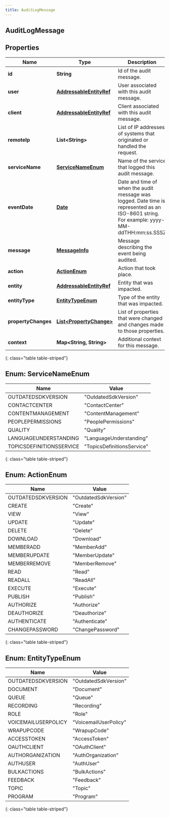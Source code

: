 ```yaml
---
title: AuditLogMessage
---
```

## AuditLogMessage


## Properties

| Name | Type | Description | Notes |
| ------------ | ------------- | ------------- | ------------- |
| **id** | <!----><!---->**String**<!----> | Id of the audit message. |  [optional] |
| **user** | <!----><!---->[**AddressableEntityRef**](AddressableEntityRef.html)<!----> | User associated with this audit message. |  [optional] |
| **client** | <!----><!---->[**AddressableEntityRef**](AddressableEntityRef.html)<!----> | Client associated with this audit message. |  [optional] |
| **remoteIp** | <!----><!---->**List&lt;String&gt;**<!----> | List of IP addresses of systems that originated or handled the request. |  [optional] |
| **serviceName** | [**ServiceNameEnum**](#ServiceNameEnum)<!----> | Name of the service that logged this audit message. |  [optional] |
| **eventDate** | <!----><!---->[**Date**](Date.html)<!----> | Date and time of when the audit message was logged. Date time is represented as an ISO-8601 string. For example: yyyy-MM-ddTHH:mm:ss.SSSZ |  [optional] |
| **message** | <!----><!---->[**MessageInfo**](MessageInfo.html)<!----> | Message describing the event being audited. |  [optional] |
| **action** | [**ActionEnum**](#ActionEnum)<!----> | Action that took place. |  [optional] |
| **entity** | <!----><!---->[**AddressableEntityRef**](AddressableEntityRef.html)<!----> | Entity that was impacted. |  [optional] |
| **entityType** | [**EntityTypeEnum**](#EntityTypeEnum)<!----> | Type of the entity that was impacted. |  [optional] |
| **propertyChanges** | <!----><!---->[**List&lt;PropertyChange&gt;**](PropertyChange.html)<!----> | List of properties that were changed and changes made to those properties. |  [optional] |
| **context** | <!----><!---->**Map&lt;String, String&gt;**<!----> | Additional context for this message. |  [optional] |
{: class="table table-striped"}


<a name="ServiceNameEnum"></a>

## Enum: ServiceNameEnum

| Name | Value |
| ---- | ----- |
| OUTDATEDSDKVERSION | &quot;OutdatedSdkVersion&quot; |
| CONTACTCENTER | &quot;ContactCenter&quot; |
| CONTENTMANAGEMENT | &quot;ContentManagement&quot; |
| PEOPLEPERMISSIONS | &quot;PeoplePermissions&quot; |
| QUALITY | &quot;Quality&quot; |
| LANGUAGEUNDERSTANDING | &quot;LanguageUnderstanding&quot; |
| TOPICSDEFINITIONSSERVICE | &quot;TopicsDefinitionsService&quot; |
{: class="table table-striped"}


<a name="ActionEnum"></a>

## Enum: ActionEnum

| Name | Value |
| ---- | ----- |
| OUTDATEDSDKVERSION | &quot;OutdatedSdkVersion&quot; |
| CREATE | &quot;Create&quot; |
| VIEW | &quot;View&quot; |
| UPDATE | &quot;Update&quot; |
| DELETE | &quot;Delete&quot; |
| DOWNLOAD | &quot;Download&quot; |
| MEMBERADD | &quot;MemberAdd&quot; |
| MEMBERUPDATE | &quot;MemberUpdate&quot; |
| MEMBERREMOVE | &quot;MemberRemove&quot; |
| READ | &quot;Read&quot; |
| READALL | &quot;ReadAll&quot; |
| EXECUTE | &quot;Execute&quot; |
| PUBLISH | &quot;Publish&quot; |
| AUTHORIZE | &quot;Authorize&quot; |
| DEAUTHORIZE | &quot;Deauthorize&quot; |
| AUTHENTICATE | &quot;Authenticate&quot; |
| CHANGEPASSWORD | &quot;ChangePassword&quot; |
{: class="table table-striped"}


<a name="EntityTypeEnum"></a>

## Enum: EntityTypeEnum

| Name | Value |
| ---- | ----- |
| OUTDATEDSDKVERSION | &quot;OutdatedSdkVersion&quot; |
| DOCUMENT | &quot;Document&quot; |
| QUEUE | &quot;Queue&quot; |
| RECORDING | &quot;Recording&quot; |
| ROLE | &quot;Role&quot; |
| VOICEMAILUSERPOLICY | &quot;VoicemailUserPolicy&quot; |
| WRAPUPCODE | &quot;WrapupCode&quot; |
| ACCESSTOKEN | &quot;AccessToken&quot; |
| OAUTHCLIENT | &quot;OAuthClient&quot; |
| AUTHORGANIZATION | &quot;AuthOrganization&quot; |
| AUTHUSER | &quot;AuthUser&quot; |
| BULKACTIONS | &quot;BulkActions&quot; |
| FEEDBACK | &quot;Feedback&quot; |
| TOPIC | &quot;Topic&quot; |
| PROGRAM | &quot;Program&quot; |
{: class="table table-striped"}



